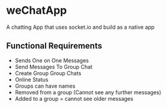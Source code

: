 # weChatApp
A chatting App that uses socket.io and build as a native app

## Functional Requirements
<ul>
  <li>Sends One on One Messages </li>
  <li>Send Messages To Group Chat</li>
  <li>Create Group Group Chats</li>
  <li>Online Status</li>
  <li>Groups can have names</li>
  <li>Removed from a group (Cannot see any further messages)</li>
  <li>Added to a group = cannot see older messages</li>
<ul>
